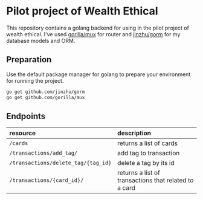 # Pilot project of Wealth Ethical

This repository contains a golang backend for using in the pilot project of wealth ethical.
I've used [gorilla/mux](https://github.com/gorilla/mux) for router and [jinzhu/gorm](https://github.com/jinzhu/gorm) for my database models and ORM.

## Preparation

Use the default package manager for golang to prepare your environment for running the project.

```bash
go get github.com/jinzhu/gorm
go get github.com/gorilla/mux
```

## Endpoints


| resource      | description                       |
|:--------------|:----------------------------------|
| `/cards`      | returns a list of cards
| `/transactions/add_tag/`    | add tag to transaction
| `/transactions/delete_tag/{tag_id}` | delete a tag by its id |
| `/transactions/{card_id}/`      | returns a list of transactions that related to a card |

